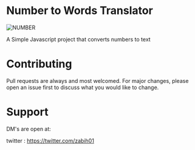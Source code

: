 # Number to Words Translator

![NUMBER](https://user-images.githubusercontent.com/53895282/168630296-8becb042-765f-426f-9291-79eb4fd26fa6.JPG)


A Simple Javascript project that converts numbers to text

# Contributing
Pull requests are always and most welcomed. For major changes, please open an issue first to discuss what you would like to change.

# Support
DM's are open at:

twitter : https://twitter.com/zabih01
